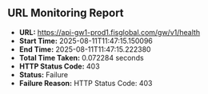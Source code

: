 ## URL Monitoring Report

- **URL:** https://api-gw1-prod1.fisglobal.com/gw/v1/health
- **Start Time:** 2025-08-11T11:47:15.150096
- **End Time:** 2025-08-11T11:47:15.222380
- **Total Time Taken:** 0.072284 seconds
- **HTTP Status Code:** 403
- **Status:** Failure
- **Failure Reason:** HTTP Status Code: 403
